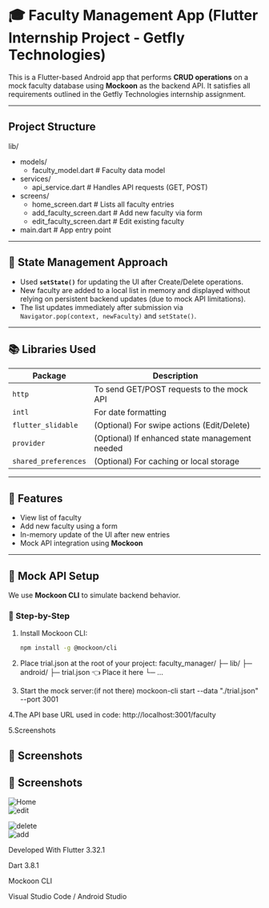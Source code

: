# 🎓 Faculty Management App (Flutter Internship Project - Getfly Technologies)

This is a Flutter-based Android app that performs **CRUD operations** on a mock faculty database using **Mockoon** as the backend API. It satisfies all requirements outlined in the Getfly Technologies internship assignment.

---

## Project Structure

lib/
- models/
  - faculty_model.dart       # Faculty data model
- services/
  - api_service.dart         # Handles API requests (GET, POST)
- screens/
  - home_screen.dart         # Lists all faculty entries
  - add_faculty_screen.dart  # Add new faculty via form
  - edit_faculty_screen.dart # Edit existing faculty
- main.dart                  # App entry point



---

## 🔧 State Management Approach

- Used **`setState()`** for updating the UI after Create/Delete operations.
- New faculty are added to a local list in memory and displayed without relying on persistent backend updates (due to mock API limitations).
- The list updates immediately after submission via `Navigator.pop(context, newFaculty)` and `setState()`.

---

## 📚 Libraries Used

| Package              | Description                                   |
|---------------------|------------------------------------------------|
| `http`              | To send GET/POST requests to the mock API      |
| `intl`              | For date formatting                            |
| `flutter_slidable`  | (Optional) For swipe actions (Edit/Delete)     |
| `provider`          | (Optional) If enhanced state management needed |
| `shared_preferences`| (Optional) For caching or local storage        |

---

## 🚀 Features

- View list of faculty
- Add new faculty using a form
- In-memory update of the UI after new entries
- Mock API integration using **Mockoon**

---

## 🧪 Mock API Setup

We use **Mockoon CLI** to simulate backend behavior.

### 🔧 Step-by-Step

1. Install Mockoon CLI:
   ```bash
   npm install -g @mockoon/cli

2. Place trial.json at the root of your project:
faculty_manager/
├─ lib/
├─ android/
├─ trial.json   👈 Place it here
└─ ...

3. Start the mock server:(if not there)
mockoon-cli start --data "./trial.json" --port 3001

4.The API base URL used in code:
http://localhost:3001/faculty

5.Screenshots
## 📸 Screenshots


## 📸 Screenshots


 ![Home](lib/screenshots/ss1.png)  
 ![edit](lib/screenshots/ss2.png)        

 ![delete](lib/screenshots/ss3.png)    
 ![add](lib/screenshots/ss4.png)   



Developed With
Flutter 3.32.1

Dart 3.8.1

Mockoon CLI

Visual Studio Code / Android Studio
